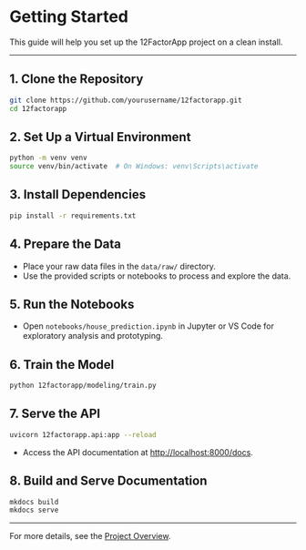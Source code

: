 # Getting Started

This guide will help you set up the 12FactorApp project on a clean install.

---

## 1. Clone the Repository

```sh
git clone https://github.com/yourusername/12factorapp.git
cd 12factorapp
```

## 2. Set Up a Virtual Environment

```sh
python -m venv venv
source venv/bin/activate  # On Windows: venv\Scripts\activate
```

## 3. Install Dependencies

```sh
pip install -r requirements.txt
```

## 4. Prepare the Data

- Place your raw data files in the `data/raw/` directory.
- Use the provided scripts or notebooks to process and explore the data.

## 5. Run the Notebooks

- Open `notebooks/house_prediction.ipynb` in Jupyter or VS Code for exploratory analysis and prototyping.

## 6. Train the Model

```sh
python 12factorapp/modeling/train.py
```

## 7. Serve the API

```sh
uvicorn 12factorapp.api:app --reload
```
- Access the API documentation at [http://localhost:8000/docs](http://localhost:8000/docs).

## 8. Build and Serve Documentation

```sh
mkdocs build
mkdocs serve
```

---

For more details, see the [Project Overview](index.md).
